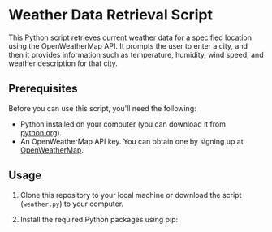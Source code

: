 # Weather Data Retrieval Script

This Python script retrieves current weather data for a specified location using the OpenWeatherMap API. It prompts the user to enter a city, and then it provides information such as temperature, humidity, wind speed, and weather description for that city.

## Prerequisites

Before you can use this script, you'll need the following:

- Python installed on your computer (you can download it from [python.org](https://www.python.org/downloads/)).
- An OpenWeatherMap API key. You can obtain one by signing up at [OpenWeatherMap](https://openweathermap.org/api).

## Usage

1. Clone this repository to your local machine or download the script (`weather.py`) to your computer.

2. Install the required Python packages using pip:

